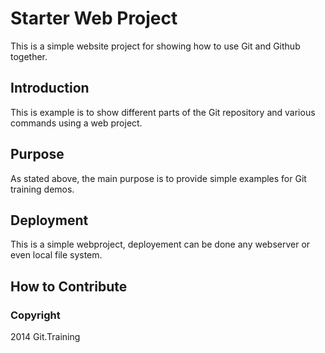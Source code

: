 # Starter Web Project
This is a simple website project for showing how to use Git and Github together.
## Introduction
This is example is to show different parts of the Git repository and various commands using a web project.  
## Purpose
As stated above, the main purpose is to provide simple examples for Git training demos.
## Deployment
This is a simple webproject, deployement can be done any webserver or even local file system.
## How to Contribute

### Copyright
2014 Git.Training
 